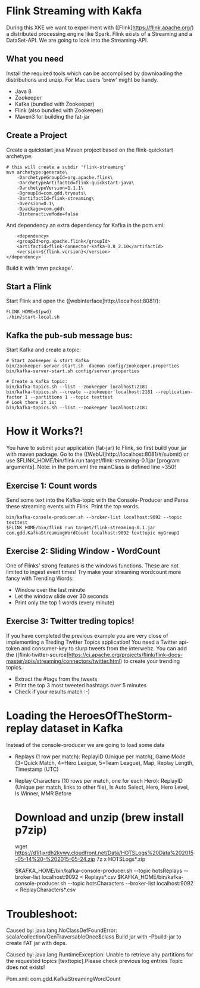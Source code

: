# Flink Streaming with Kakfa

During this XKE we want to experiment with ([Flink]https://flink.apache.org/) a distributed processing engine like Spark.
Flink exists of a Streaming and a DataSet-API. We are going to look into the Streaming-API.

## What you need
Install the required tools which can be accomplised by downloading the distributions and unzip.
For Mac users 'brew' might be handy.

- Java 8
- Zookeeper
- Kafka (bundled with Zookeeper)
- Flink (also bundled with Zookeeper)
- Maven3 for building the fat-jar


## Create a Project
Create a quickstart java Maven project based on the flink-quickstart archetype.
 
    # this will create a subdir 'flink-streaming'
    mvn archetype:generate\
        -DarchetypeGroupId=org.apache.flink\
        -DarchetypeArtifactId=flink-quickstart-java\
        -DarchetypeVersion=1.1.1\
        -DgroupId=com.gdd.tryouts\
        -DartifactId=flink-streaming\
        -Dversion=0.1\
        -Dpackage=com.gdd\
        -DinteractiveMode=false

And dependency an extra dependency for Kafka in the pom.xml:

		<dependency>
        <groupId>org.apache.flink</groupId>
        <artifactId>flink-connector-kafka-0.8_2.10</artifactId>
        <version>${flink.version}</version>
    </dependency>

Build it with 'mvn package'.


## Start a Flink
Start Flink and open the ([webinterface]http://localhost:8081/):
    
    FLINK_HOME=$(pwd)
    ./bin/start-local.sh

## Kafka the pub-sub message bus:
Start Kafka and create a topic:

    # Start zookeeper & start Kafka
    bin/zookeeper-server-start.sh -daemon config/zookeeper.properties
    bin/kafka-server-start.sh config/server.properties

    # Create a Kafka topic:
    bin/kafka-topics.sh --list --zookeeper localhost:2181
    bin/kafka-topics.sh --create --zookeeper localhost:2181 --replication-factor 1 --partitions 1 --topic texttest
    # Look there it is:
    bin/kafka-topics.sh --list --zookeeper localhost:2181

# How it Works?!
You have to submit your application (fat-jar) to Flink, so first build your jar with maven package.
Go to the ([WebUI]http://localhost:8081/#/submit) or use $FLINK_HOME/bin/flink run target/flink-streaming-0.1.jar [program arguments].
Note: in the pom.xml the mainClass is defined line ~350!

## Exercise 1: Count words
Send some text into the Kafka-topic with the Console-Producer and Parse these streaming events with Flink. Print the top words.
 
    bin/kafka-console-producer.sh --broker-list localhost:9092 --topic texttest
    $FLINK_HOME/bin/flink run target/flink-streaming-0.1.jar com.gdd.KafkaStreamingWordCount localhost:9092 texttopic myGroup1
    
## Exercise 2: Sliding Window - WordCount
One of Flinks' strong features is the windows functions. These are not limited to ingest event times!
Try make your streaming wordcount more fancy with Trending Words:

- Window over the last minute
- Let the window slide over 30 seconds
- Print only the top 1 words (every minute)

## Exercise 3: Twitter treding topics!
If you have completed the previous example you are very close of implementing a Treding Twitter Topics application!
You need a Twitter api-token and consumer-key to slurp tweets from the interwebz.
You can add the ([flink-twitter-source]https://ci.apache.org/projects/flink/flink-docs-master/apis/streaming/connectors/twitter.html) to create your trending topics.

- Extract the #tags from the tweets
- Print the top 3 most tweeted hashtags over 5 minutes
- Check if your results match :-)


# Loading the HeroesOfTheStorm-replay dataset in Kafka
Instead of the console-producer we are going to load some data

- Replays (1 row per match): ReplayID (Unique per match), Game Mode (3=Quick Match, 4=Hero League, 5=Team League), Map, Replay Length, Timestamp (UTC)
- Replay Characters (10 rows per match, one for each Hero): ReplayID (Unique per match, links to other file), Is Auto Select, Hero, Hero Level, Is Winner, MMR Before

    # Download and unzip (brew install p7zip)
    wget https://d1i1jxrdh2kvwy.cloudfront.net/Data/HOTSLogs%20Data%202015-05-14%20-%202015-05-24.zip
    7z x HOTSLogs*.zip

    $KAFKA_HOME/bin/kafka-console-producer.sh --topic hotsReplays    --broker-list localhost:9092 < Replays*.csv
    $KAFKA_HOME/bin/kafka-console-producer.sh --topic hotsCharacters --broker-list localhost:9092 < ReplayCharacters*.csv


# Troubleshoot:
Caused by: java.lang.NoClassDefFoundError: scala/collection/GenTraversableOnce$class
Build jar with -Pbuild-jar to create FAT jar with deps.

Caused by: java.lang.RuntimeException: Unable to retrieve any partitions for the requested topics [texttopic].Please check previous log entries
Topic does not exists!

Pom.xml:
<mainClass>com.gdd.KafkaStreamingWordCount</mainClass>